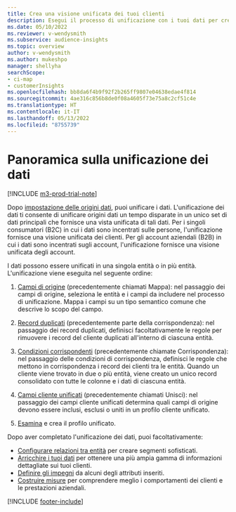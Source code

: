 ```yaml
---
title: Crea una visione unificata dei tuoi clienti
description: Esegui il processo di unificazione con i tuoi dati per creare un unico set di dati di profili cliente unificati.
ms.date: 05/10/2022
ms.reviewer: v-wendysmith
ms.subservice: audience-insights
ms.topic: overview
author: v-wendysmith
ms.author: mukeshpo
manager: shellyha
searchScope:
- ci-map
- customerInsights
ms.openlocfilehash: bb8da6f4b9f92f2b265ff9807e04638edae4f814
ms.sourcegitcommit: 4ae316c856b8de0f08a4605f73e75a8c2cf51c4e
ms.translationtype: HT
ms.contentlocale: it-IT
ms.lasthandoff: 05/13/2022
ms.locfileid: "8755739"
---
```

# <a name="data-unification-overview"></a>Panoramica sulla unificazione dei dati

[!INCLUDE [m3-prod-trial-note](includes/m3-prod-trial-note.md)]

Dopo [impostazione delle origini dati](data-sources.md), puoi unificare i dati. L'unificazione dei dati ti consente di unificare origini dati un tempo disparate in un unico set di dati principali che fornisce una vista unificata di tali dati. Per i singoli consumatori (B2C) in cui i dati sono incentrati sulle persone, l'unificazione fornisce una visione unificata dei clienti. Per gli account aziendali (B2B) in cui i dati sono incentrati sugli account, l'unificazione fornisce una visione unificata degli account.

I dati possono essere unificati in una singola entità o in più entità. L'unificazione viene eseguita nel seguente ordine:

1. [Campi di origine](map-entities.md) (precedentemente chiamati Mappa): nel passaggio dei campi di origine, seleziona le entità e i campi da includere nel processo di unificazione. Mappa i campi su un tipo semantico comune che descrive lo scopo del campo.

1. [Record duplicati](remove-duplicates.md) (precedentemente parte della corrispondenza): nel passaggio dei record duplicati, definisci facoltativamente le regole per rimuovere i record del cliente duplicati all'interno di ciascuna entità.

1. [Condizioni corrispondenti](match-entities.md) (precedentemente chiamate Corrispondenza): nel passaggio delle condizioni di corrispondenza, definisci le regole che mettono in corrispondenza i record dei clienti tra le entità. Quando un cliente viene trovato in due o più entità, viene creato un unico record consolidato con tutte le colonne e i dati di ciascuna entità.

1. [Campi cliente unificati](merge-entities.md) (precedentemente chiamati Unisci): nel passaggio dei campi cliente unificati determina quali campi di origine devono essere inclusi, esclusi o uniti in un profilo cliente unificato.  

1. [Esamina](review-unification.md) e crea il profilo unificato.

Dopo aver completato l'unificazione dei dati, puoi facoltativamente:

- [Configurare relazioni tra entità](relationships.md) per creare segmenti sofisticati.
- [Arricchire i tuoi dati](enrichment-hub.md) per ottenere una più ampia gamma di informazioni dettagliate sui tuoi clienti.
- [Definire gli impegni](activities.md) da alcuni degli attributi inseriti.
- [Costruire misure](measures.md) per comprendere meglio i comportamenti dei clienti e le prestazioni aziendali.

[!INCLUDE [footer-include](includes/footer-banner.md)]
